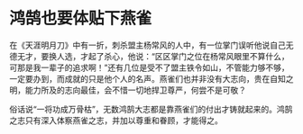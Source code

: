 # 鸿鹄也要体贴下燕雀

在《天涯明月刀》中有一折，刺杀盟主杨常风的人中，有一位掌门误听他说自己无德无才，要换人选，才起了杀心，他说：“区区掌门之位在杨常风眼里不算什么，可那是我一辈子的追求啊！”还有几位是受不了盟主铁令如山，不管能力够不够，一定要办到，而成就的只是他个人的名声。燕雀们也并非没有大志向，贵在自知之明，能力所及的志向最佳，会不惜一切地捍卫尊严，何尝不是可敬？ 

俗话说“一将功成万骨枯”，无数鸿鹄大志都是靠燕雀们的付出才铸就起来的。鸿鹄之志只有深入体察燕雀之志，并加以尊重和眷顾，才能得之。